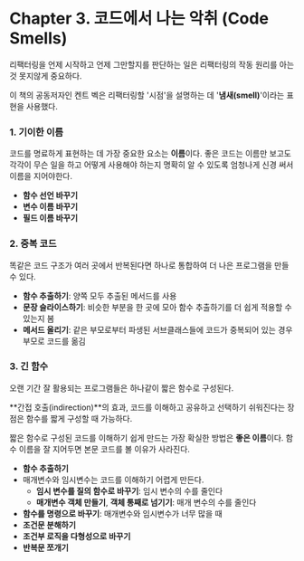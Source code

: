 # Chapter 3. 코드에서 나는 악취 (Code Smells)

리팩터링을 언제 시작하고 언제 그만할지를 판단하는 일은 리팩터링의 작동 원리를 아는 것 못지않게 중요하다.

이 책의 공동저자인 켄트 벡은 리팩터링할 '시점'을 설명하는 데 '**냄새(smell)**'이라는 표현을 사용했다.

### 1. 기이한 이름

코드를 명료하게 표현하는 데 가장 중요한 요소는 **이름**이다. 좋은 코드는 이름만 보고도 각각이 무슨 일을 하고 어떻게 사용해야 하는지 명확히 알 수 있도록 엄청나게 신경 써서 이름을 지어야한다.

- **함수 선언 바꾸기**
- **변수 이름 바꾸기**
- **필드 이름 바꾸기**

### 2. 중복 코드

똑같은 코드 구조가 여러 곳에서 반복된다면 하나로 통합하여 더 나은 프로그램을 만들 수 있다.

- **함수 추출하기**: 양쪽 모두 추출된 메서드를 사용
- **문장 슬라이스하기**: 비슷한 부분을 한 곳에 모아 함수 추출하기를 더 쉽게 적용할 수 있는지 봄
- **메서드 올리기**: 같은 부모로부터 파생된 서브클래스들에 코드가 중복되어 있는 경우 부모로 코드를 옮김

### 3. 긴 함수

오랜 기간 잘 활용되는 프로그램들은 하나같이 짧은 함수로 구성된다.

**간접 호출(indirection)**의 효과, 코드를 이해하고 공유하고 선택하기 쉬워진다는 장점은 함수를 짧게 구성할 때 가능하다.

짧은 함수로 구성된 코드를 이해하기 쉽게 만드는 가장 확실한 방법은 **좋은 이름**이다. 함수 이름을 잘 지어두면 본문 코드를 볼 이유가 사라진다.

- **함수 추출하기**
- 매개변수와 임시변수는 코드를 이해하기 어렵게 만든다.
  - **임시 변수를 질의 함수로 바꾸기**: 임시 변수의 수를 줄인다
  - **매개변수 객체 만들기**, **객체 통째로 넘기기**: 매개 변수의 수를 줄인다
- **함수를 명령으로 바꾸기**: 매개변수와 임시변수가 너무 많을 때
- **조건문 분해하기**
- **조건부 로직을 다형성으로 바꾸기**
- **반복문 쪼개기**

